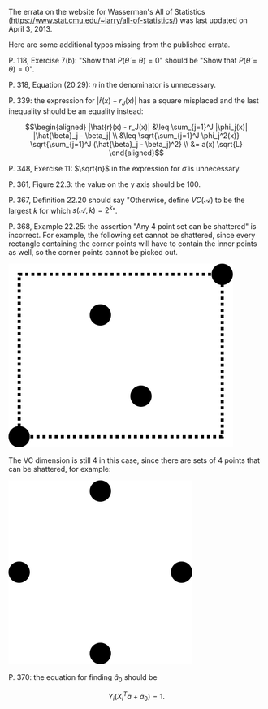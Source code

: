 The errata on the website for Wasserman's All of Statistics (https://www.stat.cmu.edu/~larry/all-of-statistics/) was last updated on April 3, 2013.

Here are some additional typos missing from the published errata.

P. 118, Exercise 7(b): "Show that $P(\hat{\theta} = \hat{\theta}) = 0$" should be "Show that $P(\hat{\theta} = \theta) = 0$".

P. 318, Equation (20.29): $n$ in the denominator is unnecessary.

P. 339: the expression for $|\hat{r}(x) - r_J(x)|$ has a square misplaced and the last inequality should be an equality instead:

``` math
\begin{aligned}
|\hat{r}(x) - r_J(x)| &\leq \sum_{j=1}^J |\phi_j(x)| |\hat{\beta}_j - \beta_j| \\
&\leq \sqrt{\sum_{j=1}^J \phi_j^2(x)} \sqrt{\sum_{j=1}^J (\hat{\beta}_j - \beta_j)^2} \\
&= a(x) \sqrt{L}
\end{aligned}
```

P. 348, Exercise 11: $\sqrt{n}$ in the expression for $\hat{\sigma}$ is unnecessary.

P. 361, Figure 22.3: the value on the y axis should be 100.

P. 367, Definition 22.20 should say "Otherwise, define $VC(\mathcal{A})$ to be the largest $k$ for which $s(\mathcal{A}, k) = 2^k$".

P. 368, Example 22.25: the assertion "Any 4 point set can be shattered" is incorrect. For example, the following set cannot be shattered, since every rectangle containing the corner points will have to contain the inner points as well, so the corner points cannot be picked out.

![Example 22.25](ex22_25.svg "Example 22.25")

The VC dimension is still 4 in this case, since there are sets of 4 points that can be shattered, for example:

![Example 22.25](ex22_25_2.svg "Example 22.25")

P. 370: the equation for finding $\hat{a}_0$ should be

``` math
Y_i (X_i^T \hat{a} + \hat{a}_0) = 1.
```